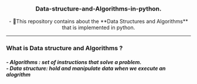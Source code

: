 <h3 align="center">Data-structure-and-Algorithms-in-python.</h3> 
<div align='center'>
  - 🌱This repository contains about the **Data Structures and Algorithms** that is implemented in python.
</div>

------

<h3 >What is Data structure and Algorithms ?</h2>
<h5>
  - Algorithms : set of instructions that solve a problem. <br>
  - Data structure: hold and manipulate data when we execute an alogrithm
</h5>
